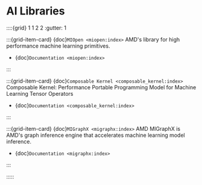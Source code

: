 # AI Libraries

::::{grid} 1 1 2 2
:gutter: 1

:::{grid-item-card} {doc}`MIOpen <miopen:index>`
AMD's library for high performance machine learning primitives.

- {doc}`Documentation <miopen:index>`

:::

:::{grid-item-card} {doc}`Composable Kernel <composable_kernel:index>`
Composable Kernel: Performance Portable Programming Model for Machine Learning Tensor Operators

- {doc}`Documentation <composable_kernel:index>`

:::

:::{grid-item-card} {doc}`MIGraphX <migraphx:index>`
AMD MIGraphX is AMD's graph inference engine that accelerates machine learning model inference.

- {doc}`Documentation <migraphx:index>`

:::

:::::

